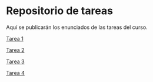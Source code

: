 # Repositorio de tareas

Aquí se publicarán los enunciados de las tareas del curso.

[Tarea 1](Tarea%201/)

[Tarea 2](Tarea%202/)

[Tarea 3](Tarea%203/)

[Tarea 4](Tarea%204/)